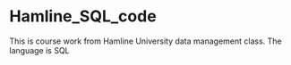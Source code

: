 # Hamline_SQL_code
This is course work from Hamline University data management class. The language is SQL 
